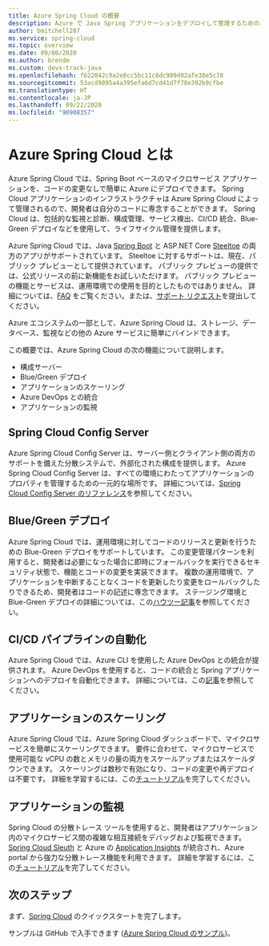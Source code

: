 ```yaml
---
title: Azure Spring Cloud の概要
description: Azure で Java Spring アプリケーションをデプロイして管理するための、Azure Spring Cloud の機能とメリットついて説明します。
author: bmitchell287
ms.service: spring-cloud
ms.topic: overview
ms.date: 09/08/2020
ms.author: brendm
ms.custom: devx-track-java
ms.openlocfilehash: f622042c9a2e8cc5bc11c8dc909d02afe38e5c78
ms.sourcegitcommit: 53acd9895a4a395efa6d7cd41d7f78e392b9cfbe
ms.translationtype: HT
ms.contentlocale: ja-JP
ms.lasthandoff: 09/22/2020
ms.locfileid: "90908357"
---
```

# <a name="what-is-azure-spring-cloud"></a>Azure Spring Cloud とは

Azure Spring Cloud では、Spring Boot ベースのマイクロサービス アプリケーションを、コードの変更なしで簡単に Azure にデプロイできます。  Spring Cloud アプリケーションのインフラストラクチャは Azure Spring Cloud によって管理されるので、開発者は自分のコードに専念することができます。  Spring Cloud は、包括的な監視と診断、構成管理、サービス検出、CI/CD 統合、Blue-Green デプロイなどを使用して、ライフサイクル管理を提供します。

Azure Spring Cloud では、Java [Spring Boot](https://spring.io/projects/spring-boot) と ASP.NET Core [Steeltoe](https://steeltoe.io/) の両方のアプリがサポートされています。 Steeltoe に対するサポートは、現在、パブリック プレビューとして提供されています。 パブリック プレビューの提供では、公式リリースの前に新機能をお試しいただけます。  パブリック プレビューの機能とサービスは、運用環境での使用を目的としたものではありません。  詳細については、[FAQ](https://azure.microsoft.com/support/faq/) をご覧ください。または、[サポート リクエスト](https://docs.microsoft.com/azure/azure-portal/supportability/how-to-create-azure-support-request)を提出してください。

Azure エコシステムの一部として、Azure Spring Cloud は、ストレージ、データベース、監視などの他の Azure サービスに簡単にバインドできます。

この概要では、Azure Spring Cloud の次の機能について説明します。

* 構成サーバー
* Blue/Green デプロイ
* アプリケーションのスケーリング
* Azure DevOps との統合
* アプリケーションの監視

## <a name="spring-cloud-config-server"></a>Spring Cloud Config Server

Azure Spring Cloud Config Server は、サーバー側とクライアント側の両方のサポートを備えた分散システムで、外部化された構成を提供します。  Azure Spring Cloud Config Server は、すべての環境にわたってアプリケーションのプロパティを管理するための一元的な場所です。 詳細については、[Spring Cloud Config Server のリファレンス](https://spring.io/projects/spring-cloud-config.md)を参照してください。 

## <a name="bluegreen-deployments"></a>Blue/Green デプロイ

Azure Spring Cloud では、運用環境に対してコードのリリースと更新を行うための Blue-Green デプロイをサポートしています。  この変更管理パターンを利用すると、開発者は必要になった場合に即時にフォールバックを実行できるセキュリティ状態で、機能とコードの変更を実装できます。  複数の運用環境で、アプリケーションを中断することなくコードを更新したり変更をロールバックしたりできるため、開発者はコードの記述に専念できます。  ステージング環境と Blue-Green デプロイの詳細については、この[ハウツー記事](spring-cloud-howto-staging-environment.md)を参照してください。

## <a name="cicd-pipeline-automation"></a>CI/CD パイプラインの自動化

Azure Spring Cloud では、Azure CLI を使用した Azure DevOps との統合が提供されます。  Azure DevOps を使用すると、コードの統合と Spring アプリケーションへのデプロイを自動化できます。  詳細については、この[記事](spring-cloud-howto-cicd.md)を参照してください。

## <a name="application-scaling"></a>アプリケーションのスケーリング

Azure Spring Cloud では、Azure Spring Cloud ダッシュボードで、マイクロサービスを簡単にスケーリングできます。  要件に合わせて、マイクロサービスで使用可能な vCPU の数とメモリの量の両方をスケールアップまたはスケールダウンできます。  スケーリングは数秒で有効になり、コードの変更や再デプロイは不要です。  詳細を学習するには、この[チュートリアル](spring-cloud-tutorial-scale-manual.md)を完了してください。

## <a name="application-monitoring"></a>アプリケーションの監視

Spring Cloud の分散トレース ツールを使用すると、開発者はアプリケーション内のマイクロサービス間の複雑な相互接続をデバッグおよび監視できます。  [Spring Cloud Sleuth](https://spring.io/projects/spring-cloud-sleuth) と Azure の [Application Insights](../azure-monitor/insights/insights-overview.md) が統合され、Azure portal から強力な分散トレース機能を利用できます。  詳細を学習するには、この[チュートリアル](spring-cloud-tutorial-distributed-tracing.md)を完了してください。

## <a name="next-steps"></a>次のステップ

まず、[Spring Cloud](spring-cloud-quickstart.md) のクイックスタートを完了します。

サンプルは GitHub で入手できます ([Azure Spring Cloud のサンプル](https://github.com/Azure-Samples/Azure-Spring-Cloud-Samples/tree/master/))。
